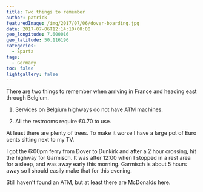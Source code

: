 ```yaml
---
title: Two things to remember
author: patrick
featuredImage: /img/2017/07/06/dover-boarding.jpg
date: 2017-07-06T12:14:10+00:00
geo_longitude: 7.600016
geo_latitude: 50.116196
categories:
  - Sparta
tags:
  - Germany
toc: false
lightgallery: false
---
```


There are two things to remember when arriving in France and heading east through Belgium.

1. Services on Belgium highways do not have ATM machines.

2. All the restrooms require €0.70 to use.

<!--more-->

At least there are plenty of trees. To make it worse I have a large pot of Euro cents sitting next to my TV.

I got the 6:00pm ferry from Dover to Dunkirk and after a 2 hour crossing, hit the highway for Garmisch. It was after 12:00 when I stopped in a rest area for a sleep, and was away early this morning. Garmisch is about 5 hours away so I should easily make that for this evening.

Still haven't found an ATM, but at least there are McDonalds here.
